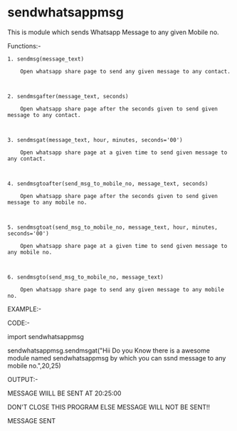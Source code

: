 # sendwhatsappmsg
This is module which sends Whatsapp Message to any given Mobile no.



Functions:-

	1. sendmsg(message_text)

		Open whatsapp share page to send any given message to any contact.

                

    2. sendmsgafter(message_text, seconds)

		Open whatsapp share page after the seconds given to send given message to any contact.

                

    3. sendmsgat(message_text, hour, minutes, seconds='00')

		Open whatsapp share page at a given time to send given message to any contact.

                

	4. sendmsgtoafter(send_msg_to_mobile_no, message_text, seconds)

		Open whatsapp share page after the seconds given to send given message to any mobile no.

                

	5. sendmsgtoat(send_msg_to_mobile_no, message_text, hour, minutes, seconds='00')

		Open whatsapp share page at a given time to send given message to any mobile no.

                

	6. sendmsgto(send_msg_to_mobile_no, message_text)

		Open whatsapp share page to send any given message to any mobile no.

		

EXAMPLE:-

CODE:-

import sendwhatsappmsg

sendwhatsappmsg.sendmsgat("Hii Do you Know there is a awesome module named sendwhatsappmsg by which you can ssnd message to any mobile no.",20,25)

OUTPUT:-

MESSAGE WIILL BE SENT AT 20:25:00

DON'T CLOSE THIS PROGRAM ELSE MESSAGE WILL NOT BE SENT!!

MESSAGE SENT














